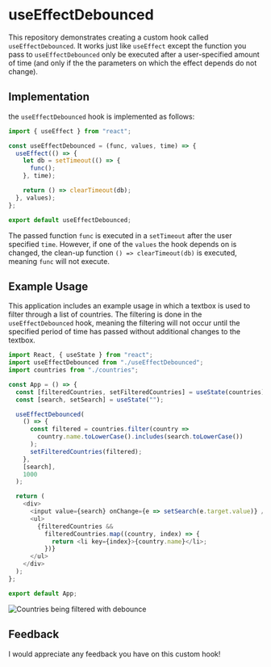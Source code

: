 # useEffectDebounced

This repository demonstrates creating a custom hook called `useEffectDebounced`. It works just like `useEffect` except the function you pass to `useEffectDebounced` only be executed after a user-specified amount of time (and only if the the parameters on which the effect depends do not change).

## Implementation

the `useEffectDebounced` hook is implemented as follows:

```javascript
import { useEffect } from "react";

const useEffectDebounced = (func, values, time) => {
  useEffect(() => {
    let db = setTimeout(() => {
      func();
    }, time);

    return () => clearTimeout(db);
  }, values);
};

export default useEffectDebounced;
```

The passed function `func` is executed in a `setTimeout` after the user specified `time`. However, if one of the `values` the hook depends on is changed, the clean-up function `() => clearTimeout(db)` is executed, meaning `func` will not execute.

## Example Usage

This application includes an example usage in which a textbox is used to filter through a list of countries. The filtering is done in the `useEffectDebounced` hook, meaning the filtering will not occur until the specified period of time has passed without additional changes to the textbox.

```javascript
import React, { useState } from "react";
import useEffectDebounced from "./useEffectDebounced";
import countries from "./countries";

const App = () => {
  const [filteredCountries, setFilteredCountries] = useState(countries);
  const [search, setSearch] = useState("");

  useEffectDebounced(
    () => {
      const filtered = countries.filter(country =>
        country.name.toLowerCase().includes(search.toLowerCase())
      );
      setFilteredCountries(filtered);
    },
    [search],
    1000
  );

  return (
    <div>
      <input value={search} onChange={e => setSearch(e.target.value)} />
      <ul>
        {filteredCountries &&
          filteredCountries.map((country, index) => {
            return <li key={index}>{country.name}</li>;
          })}
      </ul>
    </div>
  );
};

export default App;
```

![Countries being filtered with debounce](https://i.imgur.com/sEOFZH8.gif)

## Feedback

I would appreciate any feedback you have on this custom hook!
